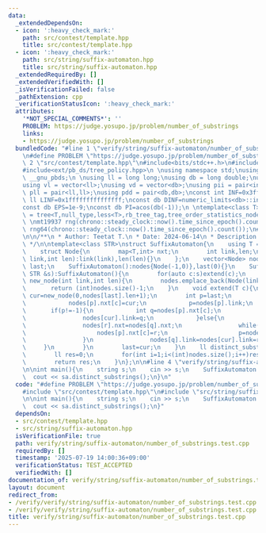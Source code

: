 ```yaml
---
data:
  _extendedDependsOn:
  - icon: ':heavy_check_mark:'
    path: src/contest/template.hpp
    title: src/contest/template.hpp
  - icon: ':heavy_check_mark:'
    path: src/string/suffix-automaton.hpp
    title: src/string/suffix-automaton.hpp
  _extendedRequiredBy: []
  _extendedVerifiedWith: []
  _isVerificationFailed: false
  _pathExtension: cpp
  _verificationStatusIcon: ':heavy_check_mark:'
  attributes:
    '*NOT_SPECIAL_COMMENTS*': ''
    PROBLEM: https://judge.yosupo.jp/problem/number_of_substrings
    links:
    - https://judge.yosupo.jp/problem/number_of_substrings
  bundledCode: "#line 1 \"verify/string/suffix-automaton/number_of_substrings.test.cpp\"\
    \n#define PROBLEM \"https://judge.yosupo.jp/problem/number_of_substrings\"\n#line\
    \ 2 \"src/contest/template.hpp\"\n#include<bits/stdc++.h>\n#include<ext/pb_ds/assoc_container.hpp>\n\
    #include<ext/pb_ds/tree_policy.hpp>\n \nusing namespace std;\nusing namespace\
    \ __gnu_pbds;\n \nusing ll = long long;\nusing db = long double;\nusing vi = vector<int>;\n\
    using vl = vector<ll>;\nusing vd = vector<db>;\nusing pii = pair<int,int>;\nusing\
    \ pll = pair<ll,ll>;\nusing pdd = pair<db,db>;\nconst int INF=0x3fffffff;\nconst\
    \ ll LINF=0x1fffffffffffffff;\nconst db DINF=numeric_limits<db>::infinity();\n\
    const db EPS=1e-9;\nconst db PI=acos(db(-1));\n \ntemplate<class T>\nusing ordered_set\
    \ = tree<T,null_type,less<T>,rb_tree_tag,tree_order_statistics_node_update>;\n\
    \ \nmt19937 rng(chrono::steady_clock::now().time_since_epoch().count());\nmt19937_64\
    \ rng64(chrono::steady_clock::now().time_since_epoch().count());\n#line 2 \"src/string/suffix-automaton.hpp\"\
    \n\n/**\n * Author: Teetat T.\n * Date: 2024-06-14\n * Description: Suffix Automaton.\n\
    \ */\n\ntemplate<class STR>\nstruct SuffixAutomaton{\n    using T = typename STR::value_type;\n\
    \    struct Node{\n        map<T,int> nxt;\n        int link,len;\n        Node(int\
    \ link,int len):link(link),len(len){}\n    };\n    vector<Node> nodes;\n    int\
    \ last;\n    SuffixAutomaton():nodes{Node(-1,0)},last(0){}\n    SuffixAutomaton(const\
    \ STR &s):SuffixAutomaton(){\n        for(auto c:s)extend(c);\n    }\n    int\
    \ new_node(int link,int len){\n        nodes.emplace_back(Node(link,len));\n \
    \       return (int)nodes.size()-1;\n    }\n    void extend(T c){\n        int\
    \ cur=new_node(0,nodes[last].len+1);\n        int p=last;\n        while(p!=-1&&!nodes[p].nxt.count(c)){\n\
    \            nodes[p].nxt[c]=cur;\n            p=nodes[p].link;\n        }\n \
    \       if(p!=-1){\n            int q=nodes[p].nxt[c];\n            if(nodes[p].len+1==nodes[q].len){\n\
    \                nodes[cur].link=q;\n            }else{\n                int r=new_node(nodes[q].link,nodes[p].len+1);\n\
    \                nodes[r].nxt=nodes[q].nxt;\n                while(p!=-1&&nodes[p].nxt[c]==q){\n\
    \                    nodes[p].nxt[c]=r;\n                    p=nodes[p].link;\n\
    \                }\n                nodes[q].link=nodes[cur].link=r;\n       \
    \     }\n        }\n        last=cur;\n    }\n    ll distinct_substrings(){\n\
    \        ll res=0;\n        for(int i=1;i<(int)nodes.size();i++)res+=nodes[i].len-nodes[nodes[i].link].len;\n\
    \        return res;\n    }\n};\n\n#line 4 \"verify/string/suffix-automaton/number_of_substrings.test.cpp\"\
    \n\nint main(){\n    string s;\n    cin >> s;\n    SuffixAutomaton sa(s);\n  \
    \  cout << sa.distinct_substrings();\n}\n"
  code: "#define PROBLEM \"https://judge.yosupo.jp/problem/number_of_substrings\"\n\
    #include \"src/contest/template.hpp\"\n#include \"src/string/suffix-automaton.hpp\"\
    \n\nint main(){\n    string s;\n    cin >> s;\n    SuffixAutomaton sa(s);\n  \
    \  cout << sa.distinct_substrings();\n}"
  dependsOn:
  - src/contest/template.hpp
  - src/string/suffix-automaton.hpp
  isVerificationFile: true
  path: verify/string/suffix-automaton/number_of_substrings.test.cpp
  requiredBy: []
  timestamp: '2025-07-19 14:00:36+09:00'
  verificationStatus: TEST_ACCEPTED
  verifiedWith: []
documentation_of: verify/string/suffix-automaton/number_of_substrings.test.cpp
layout: document
redirect_from:
- /verify/verify/string/suffix-automaton/number_of_substrings.test.cpp
- /verify/verify/string/suffix-automaton/number_of_substrings.test.cpp.html
title: verify/string/suffix-automaton/number_of_substrings.test.cpp
---
```


